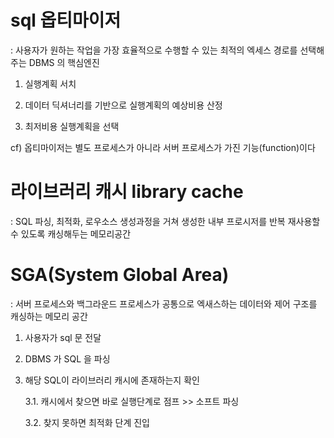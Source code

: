 #  sql 옵티마이저

: 사용자가 원하는 작업을 가장 효율적으로 수행할 수 있는 최적의 엑세스 경로를 선택해주는 DBMS 의 핵심엔진

1. 실행계획 서치

2. 데이터 딕셔너리를 기반으로 실행계획의 예상비용 산정

3. 최저비용 실행계획을 선택



cf)  옵티마이저는 별도 프로세스가 아니라 서버 프로세스가 가진 기능(function)이다 


#  라이브러리 캐시 library cache

: SQL 파싱, 최적화, 로우소스 생성과정을 거쳐 생성한 내부 프로시저를 반복 재사용할수 있도록 캐싱해두는 메모리공간


#  SGA(System Global Area)

: 서버 프로세스와 백그라운드 프로세스가 공통으로 엑새스하는 데이터와 제어 구조를 캐싱하는 메모리 공간


1. 사용자가 sql 문 전달

2. DBMS 가 SQL 을 파싱

3. 해당 SQL이 라이브러리 캐시에 존재하는지 확인

    3.1. 캐시에서 찾으면 바로 실행단계로 점프         >> 소프트 파싱

    3.2. 찾지 못하면 최적화 단계 진입        